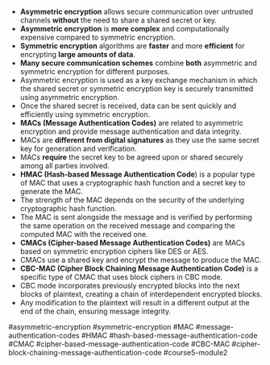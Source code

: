 -   **Asymmetric encryption** allows secure communication over untrusted channels **without** the need to share a shared secret or key.
-   **Asymmetric encryption** is **more complex** and computationally expensive compared to symmetric encryption.
-   **Symmetric encryption** algorithms are **faster** and more **efficient** for encrypting **large amounts of data**.
-   **Many secure communication schemes** combine **both** asymmetric and symmetric encryption for different purposes.
-   Asymmetric encryption is used as a key exchange mechanism in which the shared secret or symmetric encryption key is securely transmitted using asymmetric encryption.
-   Once the shared secret is received, data can be sent quickly and efficiently using symmetric encryption.
-   **MACs (Message Authentication Codes)** are related to asymmetric encryption and provide message authentication and data integrity.
-   MACs are **different from digital signatures** as they use the same secret key for generation and verification.
-   MACs **require** the secret key to be agreed upon or shared securely among all parties involved.
-   **HMAC (Hash-based Message Authentication Code**) is a popular type of MAC that uses a cryptographic hash function and a secret key to generate the MAC.
-   The strength of the MAC depends on the security of the underlying cryptographic hash function.
-   The MAC is sent alongside the message and is verified by performing the same operation on the received message and comparing the computed MAC with the received one.
-   **CMACs (Cipher-based Message Authentication Codes)** are MACs based on symmetric encryption ciphers like DES or AES.
-   CMACs use a shared key and encrypt the message to produce the MAC.
-   **CBC-MAC (Cipher Block Chaining Message Authentication Code)** is a specific type of CMAC that uses block ciphers in CBC mode.
-   CBC mode incorporates previously encrypted blocks into the next blocks of plaintext, creating a chain of interdependent encrypted blocks.
-   Any modification to the plaintext will result in a different output at the end of the chain, ensuring message integrity.

#asymmetric-encryption #symmetric-encryption #MAC #message-authentication-codes #HMAC #hash-based-message-authentication-code #CMAC #cipher-based-message-authentication-code #CBC-MAC #cipher-block-chaining-message-authentication-code #course5-module2 